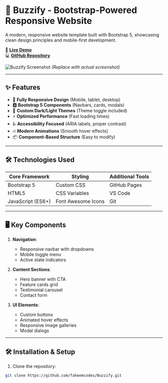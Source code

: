 # 🚀 Buzzify - Bootstrap-Powered Responsive Website

A modern, responsive website template built with Bootstrap 5, showcasing clean design principles and mobile-first development.

🔗 **[Live Demo](https://faheemcodes.github.io/Buzzify/)**  
💻 **[GitHub Repository](https://github.com/faheemcodes/Buzzify)**

![Buzzify Screenshot](screenshot.png) *(Replace with actual screenshot)*

---

## ✨ Features

- 📱 **Fully Responsive Design** (Mobile, tablet, desktop)
- 🅱 **Bootstrap 5 Components** (Navbars, cards, modals)
- 🎨 **Custom Dark/Light Themes** (Theme toggle included)
- ⚡ **Optimized Performance** (Fast loading times)
- ♿ **Accessibility Focused** (ARIA labels, proper contrast)
- 🔥 **Modern Animations** (Smooth hover effects)
- 📦 **Component-Based Structure** (Easy to modify)

---

## 🛠 Technologies Used

| Core Framework      | Styling            | Additional Tools |
|---------------------|--------------------|------------------|
| Bootstrap 5         | Custom CSS         | GitHub Pages     |
| HTML5               | CSS Variables      | VS Code          |
| JavaScript (ES6+)   | Font Awesome Icons | Git              |

---

## 🖥️ Key Components

1. **Navigation**:
   - Responsive navbar with dropdowns
   - Mobile toggle menu
   - Active state indicators

2. **Content Sections**:
   - Hero banner with CTA
   - Feature cards grid
   - Testimonial carousel
   - Contact form

3. **UI Elements**:
   - Custom buttons
   - Animated hover effects
   - Responsive image galleries
   - Modal dialogs

---

## 🛠️ Installation & Setup

1. Clone the repository:
```bash
git clone https://github.com/faheemcodes/Buzzify.git